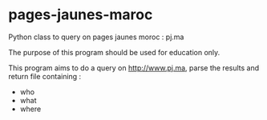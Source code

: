 pages-jaunes-maroc
==================

Python class to query on pages jaunes moroc : pj.ma

The purpose of this program should be used for education only.

This program aims to do a query on http://www.pj.ma, parse the results and return file containing :

 - who
 - what 
 - where